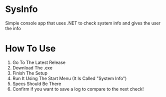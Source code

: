 # SysInfo
Simple console app that uses .NET to check system info and gives the user the info


# How To Use
1. Go To The Latest Release
2. Download The .exe
3. Finish The Setup
4. Run It Using The Start Menu (It Is Called "System Info")
5. Specs Should Be There
6. Confirm if you want to save a log to compare to the next check!
